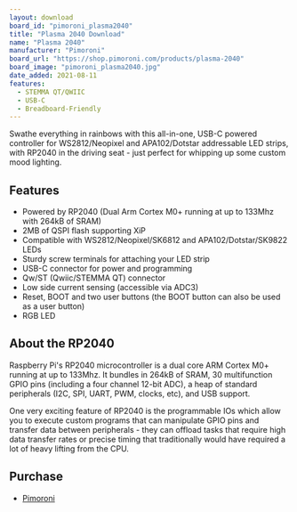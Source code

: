 ```yaml
---
layout: download
board_id: "pimoroni_plasma2040"
title: "Plasma 2040 Download"
name: "Plasma 2040"
manufacturer: "Pimoroni"
board_url: "https://shop.pimoroni.com/products/plasma-2040"
board_image: "pimoroni_plasma2040.jpg"
date_added: 2021-08-11
features:
  - STEMMA QT/QWIIC
  - USB-C
  - Breadboard-Friendly
---
```


Swathe everything in rainbows with this all-in-one, USB-C powered controller for WS2812/Neopixel and APA102/Dotstar addressable LED strips, with RP2040 in the driving seat - just perfect for whipping up some custom mood lighting.

## Features
* Powered by RP2040 (Dual Arm Cortex M0+ running at up to 133Mhz with 264kB of SRAM)
* 2MB of QSPI flash supporting XiP
* Compatible with WS2812/Neopixel/SK6812 and APA102/Dotstar/SK9822 LEDs
* Sturdy screw terminals for attaching your LED strip
* USB-C connector for power and programming
* Qw/ST (Qwiic/STEMMA QT) connector
* Low side current sensing (accessible via ADC3)
* Reset, BOOT and two user buttons (the BOOT button can also be used as a user button)
* RGB LED

## About the RP2040
Raspberry Pi's RP2040 microcontroller is a dual core ARM Cortex M0+ running at up to 133Mhz. It bundles in 264kB of SRAM, 30 multifunction GPIO pins (including a four channel 12-bit ADC), a heap of standard peripherals (I2C, SPI, UART, PWM, clocks, etc), and USB support.

One very exciting feature of RP2040 is the programmable IOs which allow you to execute custom programs that can manipulate GPIO pins and transfer data between peripherals - they can offload tasks that require high data transfer rates or precise timing that traditionally would have required a lot of heavy lifting from the CPU.

## Purchase
* [Pimoroni](https://shop.pimoroni.com/products/plasma-2040)